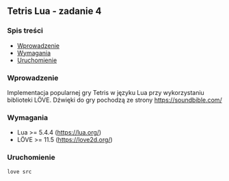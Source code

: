 ## Tetris Lua - zadanie 4

### Spis treści

- [Wprowadzenie](#wprowadzenie)
- [Wymagania](#wymagania)
- [Uruchomienie](#uruchomienie)

### Wprowadzenie

Implementacja popularnej gry Tetris w języku Lua przy wykorzystaniu biblioteki LÖVE. Dźwięki do gry pochodzą ze strony https://soundbible.com/

### Wymagania

- Lua >= 5.4.4 (https://lua.org/)
- LÖVE >= 11.5 (https://love2d.org/)

### Uruchomienie

```sh
love src
```